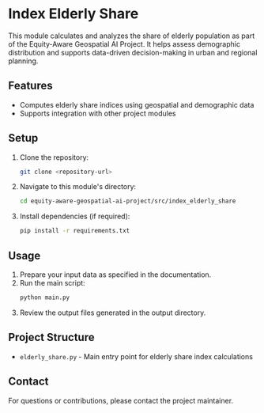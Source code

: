 # Index Elderly Share

This module calculates and analyzes the share of elderly population as part of the Equity-Aware Geospatial AI Project. It helps assess demographic distribution and supports data-driven decision-making in urban and regional planning.

## Features

- Computes elderly share indices using geospatial and demographic data
- Supports integration with other project modules

## Setup

1. Clone the repository:
   ```bash
   git clone <repository-url>
   ```
2. Navigate to this module's directory:
   ```bash
   cd equity-aware-geospatial-ai-project/src/index_elderly_share
   ```
3. Install dependencies (if required):
   ```bash
   pip install -r requirements.txt
   ```

## Usage

1. Prepare your input data as specified in the documentation.
2. Run the main script:
   ```bash
   python main.py
   ```
3. Review the output files generated in the output directory.

## Project Structure

- `elderly_share.py` - Main entry point for elderly share index calculations

## Contact

For questions or contributions, please contact the project maintainer.
